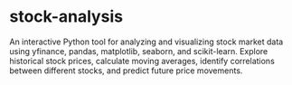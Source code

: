# stock-analysis
An interactive Python tool for analyzing and visualizing stock market data using yfinance, pandas, matplotlib, seaborn, and scikit-learn. Explore historical stock prices, calculate moving averages, identify correlations between different stocks, and predict future price movements.
